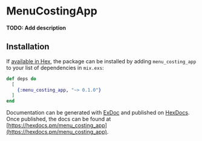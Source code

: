 # MenuCostingApp

**TODO: Add description**

## Installation

If [available in Hex](https://hex.pm/docs/publish), the package can be installed
by adding `menu_costing_app` to your list of dependencies in `mix.exs`:

```elixir
def deps do
  [
    {:menu_costing_app, "~> 0.1.0"}
  ]
end
```

Documentation can be generated with [ExDoc](https://github.com/elixir-lang/ex_doc)
and published on [HexDocs](https://hexdocs.pm). Once published, the docs can
be found at [https://hexdocs.pm/menu_costing_app](https://hexdocs.pm/menu_costing_app).

